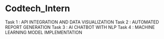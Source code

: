 # Codtech_Intern
Task 1 :   API INTEGRATION AND DATA VISUALIZATION
Task 2 :   AUTOMATED REPORT GENERATION
Task 3 :   AI CHATBOT WITH NLP
Task 4 :   MACHINE LEARNING MODEL IMPLEMENTATION
